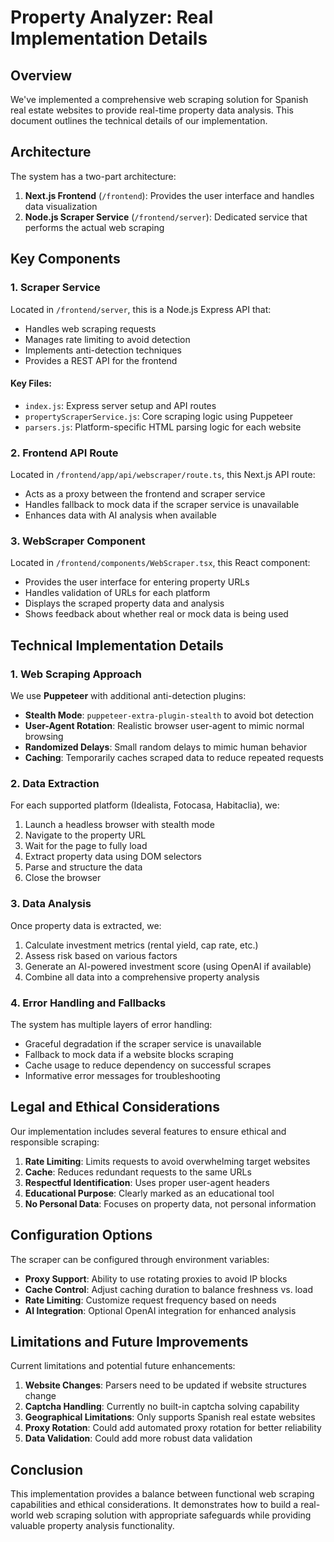 # Property Analyzer: Real Implementation Details

## Overview

We've implemented a comprehensive web scraping solution for Spanish real estate websites to provide real-time property data analysis. This document outlines the technical details of our implementation.

## Architecture

The system has a two-part architecture:

1. **Next.js Frontend** (`/frontend`): Provides the user interface and handles data visualization
2. **Node.js Scraper Service** (`/frontend/server`): Dedicated service that performs the actual web scraping

## Key Components

### 1. Scraper Service

Located in `/frontend/server`, this is a Node.js Express API that:

- Handles web scraping requests
- Manages rate limiting to avoid detection
- Implements anti-detection techniques
- Provides a REST API for the frontend

#### Key Files:

- `index.js`: Express server setup and API routes
- `propertyScraperService.js`: Core scraping logic using Puppeteer
- `parsers.js`: Platform-specific HTML parsing logic for each website

### 2. Frontend API Route

Located in `/frontend/app/api/webscraper/route.ts`, this Next.js API route:

- Acts as a proxy between the frontend and scraper service
- Handles fallback to mock data if the scraper service is unavailable
- Enhances data with AI analysis when available

### 3. WebScraper Component

Located in `/frontend/components/WebScraper.tsx`, this React component:

- Provides the user interface for entering property URLs
- Handles validation of URLs for each platform
- Displays the scraped property data and analysis
- Shows feedback about whether real or mock data is being used

## Technical Implementation Details

### 1. Web Scraping Approach

We use **Puppeteer** with additional anti-detection plugins:

- **Stealth Mode**: `puppeteer-extra-plugin-stealth` to avoid bot detection
- **User-Agent Rotation**: Realistic browser user-agent to mimic normal browsing
- **Randomized Delays**: Small random delays to mimic human behavior
- **Caching**: Temporarily caches scraped data to reduce repeated requests

### 2. Data Extraction

For each supported platform (Idealista, Fotocasa, Habitaclia), we:

1. Launch a headless browser with stealth mode
2. Navigate to the property URL
3. Wait for the page to fully load
4. Extract property data using DOM selectors
5. Parse and structure the data
6. Close the browser

### 3. Data Analysis

Once property data is extracted, we:

1. Calculate investment metrics (rental yield, cap rate, etc.)
2. Assess risk based on various factors
3. Generate an AI-powered investment score (using OpenAI if available)
4. Combine all data into a comprehensive property analysis

### 4. Error Handling and Fallbacks

The system has multiple layers of error handling:

- Graceful degradation if the scraper service is unavailable
- Fallback to mock data if a website blocks scraping
- Cache usage to reduce dependency on successful scrapes
- Informative error messages for troubleshooting

## Legal and Ethical Considerations

Our implementation includes several features to ensure ethical and responsible scraping:

1. **Rate Limiting**: Limits requests to avoid overwhelming target websites
2. **Cache**: Reduces redundant requests to the same URLs
3. **Respectful Identification**: Uses proper user-agent headers
4. **Educational Purpose**: Clearly marked as an educational tool
5. **No Personal Data**: Focuses on property data, not personal information

## Configuration Options

The scraper can be configured through environment variables:

- **Proxy Support**: Ability to use rotating proxies to avoid IP blocks
- **Cache Control**: Adjust caching duration to balance freshness vs. load
- **Rate Limiting**: Customize request frequency based on needs
- **AI Integration**: Optional OpenAI integration for enhanced analysis

## Limitations and Future Improvements

Current limitations and potential future enhancements:

1. **Website Changes**: Parsers need to be updated if website structures change
2. **Captcha Handling**: Currently no built-in captcha solving capability
3. **Geographical Limitations**: Only supports Spanish real estate websites
4. **Proxy Rotation**: Could add automated proxy rotation for better reliability
5. **Data Validation**: Could add more robust data validation

## Conclusion

This implementation provides a balance between functional web scraping capabilities and ethical considerations. It demonstrates how to build a real-world web scraping solution with appropriate safeguards while providing valuable property analysis functionality. 